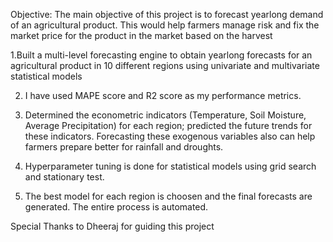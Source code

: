 
Objective: The main objective of this project is to forecast yearlong demand of an agricultural product. This would help farmers manage risk and fix the market price for the product in the market based on the harvest

1.Built a multi-level forecasting engine to obtain yearlong forecasts for an agricultural product in 10 different regions using 
univariate and multivariate statistical models

2. I have used MAPE score and R2 score as my performance metrics. 

4. Determined the econometric indicators (Temperature, Soil Moisture, Average Precipitation) for each region; predicted the
future trends for these indicators. Forecasting these exogenous variables also can help farmers prepare better for rainfall and droughts.

5. Hyperparameter tuning is done for statistical models using grid search and stationary test.

6. The best model for each region is choosen and the final forecasts are generated. The entire process is automated. 

Special Thanks to Dheeraj for guiding this project 
